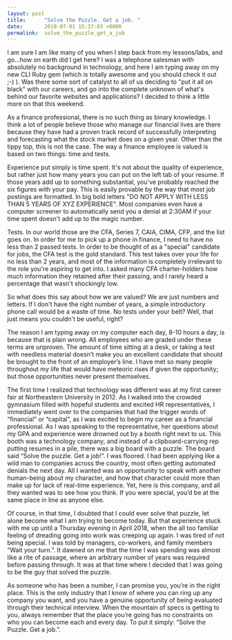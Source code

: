```yaml
---
layout: post
title:      "Solve the Puzzle. Get a job. "
date:       2018-07-01 15:37:03 +0000
permalink:  solve_the_puzzle_get_a_job
---
```



I am sure I am like many of you when I step back from my lessons/labs, and go...how on earth did I get here? I was a telephone salesman with absolutely no background in technology, and here I am typing away on my new CLI Ruby gem (which is totally awesome and you should check it out ;-)   ).  Was there some sort of catalyst to all of us deciding to "put it all on black" with our careers, and go into the complete unknown of what's behind our favorite websites and applications?  I decided to think a little more on that this weekend. 

As a finance professional, there is no such thing as binary knowledge. I think a lot of people believe those who manage our financial lives are there because they have had a proven track record of successfully interpreting and forecasting what the stock market does on a given year. Other than the tippy top, this is not the case. The way a finance employee is valued is based on two things: time and tests.

Experience put simply is time spent. It's not about the quality of experience, but rather just how many years you can put on the left tab of your resume. If those years add up to something substantial, you've probably reached the six figures with your pay. This is easily provable by the way that most job postings are formatted. In big bold letters "DO NOT APPLY WITH LESS THAN 5 YEARS OF XYZ EXPERIENCE". Most companies even have a computer screener to automatically send you a denial at 2:30AM if your time spent doesn't add up to the magic number. 

Tests. In our world those are the CFA, Series 7, CAIA, CIMA, CFP, and the list goes on. In order for me to pick up a phone in finance, I need to have no less than 2 passed tests. In order to be thought of as a "special" candidate for jobs, the CFA test is the gold standard. This test takes over your life for no less than 2 years, and most of the information is completely irrelevant to the role you're aspiring to get into. I asked many CFA charter-holders how much information they retained after their passing, and I rarely heard a percentage that wasn't shockingly low. 

So what does this say about how we are valued? We are just numbers and letters. If I don't have the right number of years, a simple introductory phone call would be a waste of time. No tests under your belt? Well, that just means you couldn't be useful, right? 

The reason I am typing away on my computer each day, 8-10 hours a day, is because that is plain wrong. All employees who are graded under these terms are unproven. The amount of time sitting at a desk, or taking a test with needless material doesn’t make you an excellent candidate that should be brought to the front of an employer’s line. I have met so many people throughout my life that would have meteoric rises if given the opportunity; but those opportunities never present themselves. 

The first time I realized that technology was different was at my first career fair at Northeastern University in 2012. As I walked into the crowded gymnasium filled with hopeful students and excited HR representatives, I immediately went over to the companies that had the trigger words of “financial” or “capital”, as I was excited to begin my career as a financial professional. As I was speaking to the representative, her questions about my GPA and experience were drowned out by a booth right next to us. This booth was a technology company, and instead of a clipboard-carrying rep putting resumes in a pile, there was a big board with a puzzle. The board said “Solve the puzzle. Get a job!”. I was floored. I had been applying like a wild man to companies across the country, most often getting automated denials the next day. All I wanted was an opportunity to speak with another human-being about my character, and how that character could more than make up for lack of real-time experience. Yet, here is this company, and all they wanted was to see how you think. If you were special, you’d be at the same place in line as anyone else. 

Of course, in that time, I doubted that I could ever solve that puzzle, let alone become what I am trying to become today. But that experience stuck with me up until a Thursday evening in April 2018, when the all too familiar feeling of dreading going into work was creeping up again. I was tired of not being special. I was told by managers, co-workers, and family members “Wait your turn.”. It dawned on me that the time I was spending was almost like a rite of passage, where an arbitrary number of years was required before passing through. It was at that time where I decided that I was going to be the guy that solved the puzzle. 

As someone who has been a number, I can promise you, you’re in the right place. This is the only industry that I know of where you can ring up any company you want, and you have a genuine opportunity of being evaluated through their technical interview. When the mountain of specs is getting to you, always remember that the place you’re going has no constraints on who you can become each and every day. To put it simply: “Solve the Puzzle. Get a job.”.

